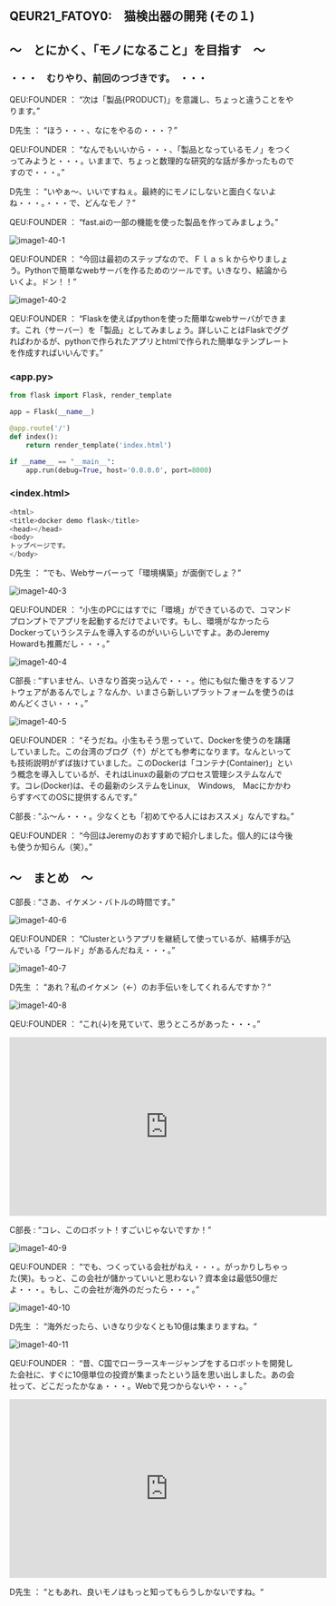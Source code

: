 ## QEUR21_FATOY0:　猫検出器の開発 (その１)

## ～　とにかく、「モノになること」を目指す　～

### ・・・　むりやり、前回のつづきです。　・・・

QEU:FOUNDER ： “次は「製品(PRODUCT)」を意識し、ちょっと違うことをやります。”

D先生 ： “ほう・・・、なにをやるの・・・？”

QEU:FOUNDER ： “なんでもいいから・・・、「製品となっているモノ」をつくってみようと・・・。いままで、ちょっと数理的な研究的な話が多かったものですので・・・。”

D先生 ： “いやぁ～、いいですねぇ。最終的にモノにしないと面白くないよね・・・。・・・で、どんなモノ？”

QEU:FOUNDER ： “fast.aiの一部の機能を使った製品を作ってみましょう。”

![image1-40-1](https://yaber1965.github.io/images/image1-40-1.jpg)

QEU:FOUNDER ： “今回は最初のステップなので、Ｆｌａｓｋからやりましょう。Pythonで簡単なwebサーバを作るためのツールです。いきなり、結論からいくよ。ドン！！”

![image1-40-2](https://yaber1965.github.io/images/image1-40-2.jpg)

QEU:FOUNDER ： “Flaskを使えばpythonを使った簡単なwebサーバができます。これ（サーバー）を「製品」としてみましょう。詳しいことはFlaskでググればわかるが、pythonで作られたアプリとhtmlで作られた簡単なテンプレートを作成すればいいんです。”

### <app.py>

```python
from flask import Flask, render_template

app = Flask(__name__)

@app.route('/')
def index():
    return render_template('index.html')

if __name__ == "__main__":
    app.run(debug=True, host='0.0.0.0', port=8000)

```

### <index.html>

```python
<html>
<title>docker demo flask</title>
<head></head>
<body>
トップページです。
</body>

```

D先生 ： “でも、Webサーバーって「環境構築」が面倒でしょ？”

![image1-40-3](https://yaber1965.github.io/images/image1-40-3.jpg)

QEU:FOUNDER ： “小生のPCにはすでに「環境」ができているので、コマンドプロンプトでアプリを起動するだけでよいです。もし、環境がなかったらDockerっていうシステムを導入するのがいいらしいですよ。あのJeremy Howardも推薦だし・・・。”

![image1-40-4](https://yaber1965.github.io/images/image1-40-4.jpg)

C部長 : “すいません、いきなり首突っ込んで・・・。他にも似た働きをするソフトウェアがあるんでしょ？なんか、いまさら新しいプラットフォームを使うのはめんどくさい・・・。”

![image1-40-5](https://yaber1965.github.io/images/image1-40-5.jpg)

QEU:FOUNDER ： “そうだね。小生もそう思っていて、Dockerを使うのを躊躇していました。この台湾のブログ（↑）がとても参考になります。なんといっても技術説明がずば抜けていました。このDockerは「コンテナ(Container)」という概念を導入しているが、それはLinuxの最新のプロセス管理システムなんです。コレ(Docker)は、その最新のシステムをLinux,　Windows,　MacにかかわらずすべてのOSに提供するんです。”

C部長 : “ふ～ん・・・。少なくとも「初めてやる人にはおススメ」なんですね。”

QEU:FOUNDER ： “今回はJeremyのおすすめで紹介しました。個人的には今後も使うか知らん（笑）。”

## ～　まとめ　～

C部長 : “さあ、イケメン・バトルの時間です。”

![image1-40-6](https://yaber1965.github.io/images/image1-40-6.jpg)

QEU:FOUNDER ： “Clusterというアプリを継続して使っているが、結構手が込んでいる「ワールド」があるんだねえ・・・。”

![image1-40-7](https://yaber1965.github.io/images/image1-40-7.jpg)

D先生 ： “あれ？私のイケメン（←）のお手伝いをしてくれるんですか？“

![image1-40-8](https://yaber1965.github.io/images/image1-40-8.jpg)

QEU:FOUNDER ： “これ(↓)を見ていて、思うところがあった・・・。”

<iframe width="560" height="315" src="https://www.youtube.com/embed/3b0lXQKHVFk" ti-tle="YouTube video player" frameborder="0" allow="accelerometer; autoplay; clipboard-write; en-crypted-media; gyroscope; picture-in-picture" allowfullscreen></iframe>

C部長 : “コレ、このロボット！すごいじゃないですか！”

![image1-40-9](https://yaber1965.github.io/images/image1-40-9.jpg)

QEU:FOUNDER ： “でも、つくっている会社がねえ・・・。がっかりしちゃった(笑)。もっと、この会社が儲かっていいと思わない？資本金は最低50億だよ・・・。もし、この会社が海外のだったら・・・。”

![image1-40-10](https://yaber1965.github.io/images/image1-40-10.jpg)

D先生 ： “海外だったら、いきなり少なくとも10億は集まりますね。“

![image1-40-11](https://yaber1965.github.io/images/image1-40-11.jpg)

QEU:FOUNDER ： “昔、C国でローラースキージャンプをするロボットを開発した会社に、すぐに10億単位の投資が集まったという話を思い出しました。あの会社って、どこだったかなぁ・・・。Webで見つからないや・・・。”

<iframe width="560" height="315" src="https://www.youtube.com/embed/Gc0Vs_alBSU" ti-tle="YouTube video player" frameborder="0" allow="accelerometer; autoplay; clipboard-write; en-crypted-media; gyroscope; picture-in-picture" allowfullscreen></iframe>

D先生 ： “ともあれ、良いモノはもっと知ってもらうしかないですね。“


